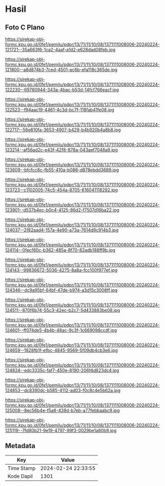 # Hasil

## Foto C Plano

https://sirekap-obj-formc.kpu.go.id/0fe1/pemilu/pdpr/13/71/11/10/08/1371111008006-20240224-121721--35a663f6-1ca2-4aaf-a1d2-e628dad08feb.jpg

https://sirekap-obj-formc.kpu.go.id/0fe1/pemilu/pdpr/13/71/11/10/08/1371111008006-20240224-121800--a8d874b3-7ced-4501-ac6b-efa118c365de.jpg

https://sirekap-obj-formc.kpu.go.id/0fe1/pemilu/pdpr/13/71/11/10/08/1371111008006-20240224-122230--69780944-343a-4bac-b53d-14fcf766eacf.jpg

https://sirekap-obj-formc.kpu.go.id/0fe1/pemilu/pdpr/13/71/11/10/08/1371111008006-20240224-122523--f94aac19-4461-4c3d-bc7f-118fab41fe08.jpg

https://sirekap-obj-formc.kpu.go.id/0fe1/pemilu/pdpr/13/71/11/10/08/1371111008006-20240224-122717--56e810fa-3653-4907-b429-b4b920b4a8b8.jpg

https://sirekap-obj-formc.kpu.go.id/0fe1/pemilu/pdpr/13/71/11/10/08/1371111008006-20240224-123214--af56ad2c-e43f-42f8-878a-043aef7048a9.jpg

https://sirekap-obj-formc.kpu.go.id/0fe1/pemilu/pdpr/13/71/11/10/08/1371111008006-20240224-123609--bfcfcc8c-fb55-410a-b086-d878ebdd3689.jpg

https://sirekap-obj-formc.kpu.go.id/0fe1/pemilu/pdpr/13/71/11/10/08/1371111008006-20240224-123723--c1102005-74c5-454a-8705-616041118292.jpg

https://sirekap-obj-formc.kpu.go.id/0fe1/pemilu/pdpr/13/71/11/10/08/1371111008006-20240224-123901--d537b4ec-b0c4-4125-86d2-f7507d16ba22.jpg

https://sirekap-obj-formc.kpu.go.id/0fe1/pemilu/pdpr/13/71/11/10/08/1371111008006-20240224-124037--2f82aad4-157a-4e90-a73a-7614d9c914b3.jpg

https://sirekap-obj-formc.kpu.go.id/0fe1/pemilu/pdpr/13/71/11/10/08/1371111008006-20240224-124114--0fecf80c-b362-485a-8f70-82adb188ff9b.jpg

https://sirekap-obj-formc.kpu.go.id/0fe1/pemilu/pdpr/13/71/11/10/08/1371111008006-20240224-124143--99836672-5036-4275-8a8a-fcc100f977ef.jpg

https://sirekap-obj-formc.kpu.go.id/0fe1/pemilu/pdpr/13/71/11/10/08/1371111008006-20240224-124346--dc9a95bf-64bf-47de-b974-a3d15c3008ff.jpg

https://sirekap-obj-formc.kpu.go.id/0fe1/pemilu/pdpr/13/71/11/10/08/1371111008006-20240224-124511--870f6b74-55c3-42ec-b2c7-5d433883be08.jpg

https://sirekap-obj-formc.kpu.go.id/0fe1/pemilu/pdpr/13/71/11/10/08/1371111008006-20240224-124601--ff074de5-4b4b-48ac-9c3f-1c669098ccdf.jpg

https://sirekap-obj-formc.kpu.go.id/0fe1/pemilu/pdpr/13/71/11/10/08/1371111008006-20240224-124659--1828fb1f-efbc-4845-9569-5f09db4cb3e6.jpg

https://sirekap-obj-formc.kpu.go.id/0fe1/pemilu/pdpr/13/71/11/10/08/1371111008006-20240224-124824--edc3335c-faf7-450e-8190-206f4d823dc4.jpg

https://sirekap-obj-formc.kpu.go.id/0fe1/pemilu/pdpr/13/71/11/10/08/1371111008006-20240224-124853--dc8390dc-b585-4112-ad03-f0c8c4e5b62a.jpg

https://sirekap-obj-formc.kpu.go.id/0fe1/pemilu/pdpr/13/71/11/10/08/1371111008006-20240224-125008--8ec56b4e-f5a8-438d-b7eb-a77febbaabc9.jpg

https://sirekap-obj-formc.kpu.go.id/0fe1/pemilu/pdpr/13/71/11/10/08/1371111008006-20240224-125119--7fd80b21-9e19-4797-99f3-0029be1a80b9.jpg


## Metadata

| Key        | Value               |
| ---------- | ------------------- |
| Time Stamp | 2024-02-24 22:33:55 |
| Kode Dapil | 1301                |




